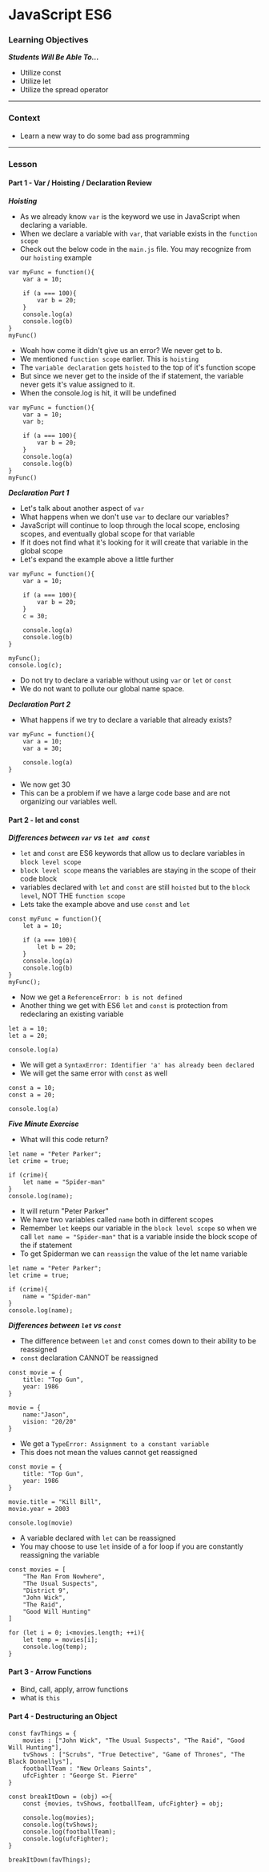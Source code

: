 # JavaScript ES6

### Learning Objectives

***Students Will Be Able To...***

* Utilize const 
* Utilize let
* Utilize the spread operator

---
### Context

* Learn a new way to do some bad ass programming

---

### Lesson

#### Part 1 - Var / Hoisting / Declaration Review

***Hoisting***

* As we already know `var` is the keyword we use in JavaScript when declaring a variable. 
* When we declare a variable with `var`, that variable exists in the `function scope`
* Check out the below code in the `main.js` file. You may recognize from our `hoisting` example

```
var myFunc = function(){
	var a = 10;
	
	if (a === 100){
		var b = 20;
	}
	console.log(a)
	console.log(b)
}
myFunc()
```
* Woah how come it didn't give us an error? We never get to b.
* We mentioned `function scope` earlier. This is `hoisting`
* The `variable declaration` gets `hoisted` to the top of it's function scope
* But since we never get to the inside of the if statement, the variable never gets it's value assigned to it. 
* When the console.log is hit, it will be undefined

```
var myFunc = function(){
	var a = 10;
	var b;
	
	if (a === 100){
		var b = 20;
	}
	console.log(a)
	console.log(b)
}
myFunc()
```
***Declaration Part 1***

* Let's talk about another aspect of `var`
* What happens when we don't use `var` to declare our variables? 
* JavaScript will continue to loop through the local scope, enclosing scopes, and eventually global scope for that variable
* If it does not find what it's looking for it will create that variable in the global scope
* Let's expand the example above a little further

```
var myFunc = function(){
	var a = 10;
	
	if (a === 100){
		var b = 20;
	}
	c = 30;

	console.log(a)
	console.log(b)
}

myFunc();
console.log(c);
```
* Do not try to declare a variable without using `var` or `let` or `const`
* We do not want to pollute our global name space.

***Declaration Part 2***

* What happens if we try to declare a variable that already exists? 

```
var myFunc = function(){
	var a = 10;
	var a = 30;
	
	console.log(a)
}
```
* We now get 30
* This can be a problem if we have a large code base and are not organizing our variables well. 

#### Part 2 - let and const

***Differences between `var` vs `let and const`***

* `let` and `const` are ES6 keywords that allow us to declare variables in `block level scope`
* `block level scope` means the variables are staying in the scope of their code block
* variables declared with `let` and `const` are still `hoisted` but to the `block level`, NOT THE `function scope`
* Lets take the example above and use `const` and `let`

```
const myFunc = function(){
	let a = 10;
	
	if (a === 100){
		let b = 20;
	}
	console.log(a)
	console.log(b)
}
myFunc();
```
* Now we get a `ReferenceError: b is not defined`
* Another thing we get with ES6 `let` and `const` is protection from redeclaring an existing variable

```
let a = 10;
let a = 20;

console.log(a)
```
* We will get a `SyntaxError: Identifier 'a' has already been declared`
* We will get the same error with `const` as well

```
const a = 10;
const a = 20;

console.log(a)
```

***Five Minute Exercise***

* What will this code return?

```
let name = "Peter Parker";
let crime = true;

if (crime){
	let name = "Spider-man"
}
console.log(name);
```

* It will return "Peter Parker"
* We have two variables called `name` both in different scopes
* Remember `let` keeps our variable in the `block level scope` so when we call `let name = "Spider-man"` that is a variable inside the block scope of the if statement
* To get Spiderman we can `reassign` the value of the let name variable

```
let name = "Peter Parker";
let crime = true;

if (crime){
	name = "Spider-man"
}
console.log(name);
```

***Differences between `let` vs `const`***

* The difference between `let` and `const` comes down to their ability to be reassigned
* `const` declaration CANNOT be reassigned

```
const movie = {
	title: "Top Gun",
	year: 1986
}

movie = {
	name:"Jason",
	vision: "20/20"
}
```
* We get a `TypeError: Assignment to a constant variable`
* This does not mean the values cannot get reassigned

```
const movie = {
	title: "Top Gun",
	year: 1986
}

movie.title = "Kill Bill",
movie.year = 2003

console.log(movie)
```
* A variable declared with `let` can be reassigned
* You may choose to use `let` inside of a for loop if you are constantly reassigning the variable

```
const movies = [
	"The Man From Nowhere",
	"The Usual Suspects",
	"District 9",
	"John Wick",
	"The Raid",
	"Good Will Hunting"
]

for (let i = 0; i<movies.length; ++i){
	let temp = movies[i];
	console.log(temp);
}
```

#### Part 3 - Arrow Functions

* Bind, call, apply, arrow functions
* what is `this`

#### Part 4 - Destructuring an Object

```
const favThings = {
	movies : ["John Wick", "The Usual Suspects", "The Raid", "Good Will Hunting"],
	tvShows : ["Scrubs", "True Detective", "Game of Thrones", "The Black Donnellys"],
	footballTeam : "New Orleans Saints",
	ufcFighter : "George St. Pierre"
}

const breakItDown = (obj) =>{
	const {movies, tvShows, footballTeam, ufcFighter} = obj;

	console.log(movies);
	console.log(tvShows);
	console.log(footballTeam);
	console.log(ufcFighter);
}

breakItDown(favThings);
```
